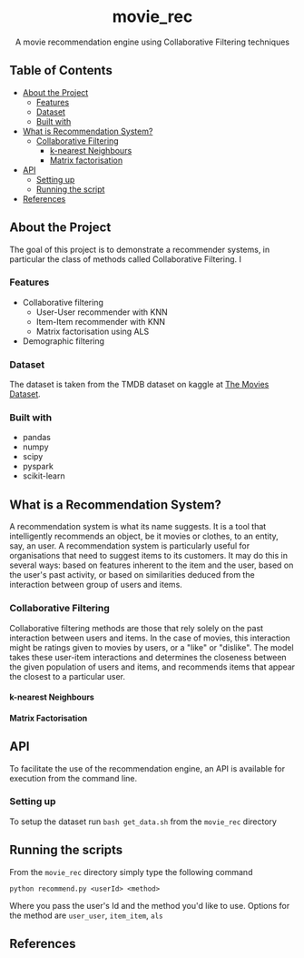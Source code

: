 <h1 align="center">movie_rec</h3>
<p align="center">
  A movie recommendation engine using Collaborative Filtering techniques
</p>

## Table of Contents
* [About the Project](#about-the-project)
  * [Features](#features)
  * [Dataset](#dataset)
  * [Built with](#built-with)
* [What is Recommendation System?](#what-is-rec-sys)
  * [Collaborative Filtering](#col-filt)
    * [k-nearest Neighbours](#knn-class)
    * [Matrix factorisation](#mat-fac)
* [API](#api)
  * [Setting up](#setup)
  * [Running the script](#run-script)
* [References](#ref)

## About the Project
The goal of this project is to demonstrate a recommender systems, in particular the class of methods called Collaborative Filtering. I 

### Features
* Collaborative filtering
  * User-User recommender with KNN
  * Item-Item recommender with KNN
  * Matrix factorisation using ALS
* Demographic filtering

### Dataset
The dataset is taken from the TMDB dataset on kaggle at [The Movies Dataset](https://www.kaggle.com/rounakbanik/the-movies-dataset/version/7).
  
### Built with
* pandas
* numpy
* scipy
* pyspark
* scikit-learn

## What is a Recommendation System?

A recommendation system is what its name suggests. It is a tool that intelligently recommends an object, be it movies or clothes, to an entity, say, an user. A recommendation system is particularly useful for organisations that need to suggest items to its customers. It may do this in several ways: based on features inherent to the item and the user, based on the user's past activity, or based on similarities deduced from the interaction between group of users and items.

### Collaborative Filtering

Collaborative filtering methods are those that rely solely on the past interaction between users and items. In the case of movies, this interaction might be ratings given to movies by users, or a "like" or "dislike". The model takes these user-item interactions and determines the closeness between the given population of users and items, and recommends items that appear the closest to a particular user.

#### k-nearest Neighbours

#### Matrix Factorisation

## API

To facilitate the use of the recommendation engine, an API is available for execution from the command line.

### Setting up


To setup the dataset run `bash get_data.sh` from the `movie_rec` directory

## Running the scripts

From the `movie_rec` directory simply type the following command

```
python recommend.py <userId> <method>
```

Where you pass the user's Id and the method you'd like to use. Options for the method are `user_user`, `item_item`, `als`

## References
